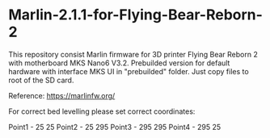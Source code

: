 # Marlin-2.1.1-for-Flying-Bear-Reborn-2

This repository consist Marlin firmware for 3D printer Flying Bear Reborn 2 with motherboard MKS Nano6 V3.2.
Prebuilded version for default hardware with interface MKS UI in "prebuilded" folder. Just copy files to root of the SD card.

Reference:
https://marlinfw.org/

For correct bed levelling please set correct coordinates:

  Point1 - 25   25
  Point2 - 25   295
  Point3 - 295  295
  Point4 - 295  25
  
